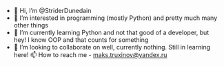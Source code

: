 - 👋 Hi, I’m @StriderDunedain
- 👀 I’m interested in programming (mostly Python) and pretty much many other things
- 🌱 I’m currently learning Python and not that good of a developer, but hey! I know OOP and that counts for something
- 💞️ I’m looking to collaborate on well, currently nothing. Still in learning here!
  📫 How to reach me - maks.truxinov@yandex.ru
